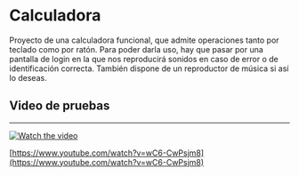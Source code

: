 # Calculadora

Proyecto de una calculadora funcional, que admite operaciones tanto por teclado como por ratón. Para poder darla uso, hay que pasar por una pantalla de login en la que nos reproducirá sonidos en caso de error o de identificación correcta. También dispone de un reproductor de música si así lo deseas.

## Video de pruebas

---
[![Watch the video](https://i.imgur.com/vKb2F1B.png)](https://youtu.be/wC6-CwPsjm8)

[https://www.youtube.com/watch?v=wC6-CwPsjm8](https://www.youtube.com/watch?v=wC6-CwPsjm8)
